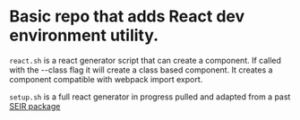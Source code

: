 # Basic repo that adds React dev environment utility. 

`react.sh` is a react generator script that can create a component. 
If called with the --class flag it will create a class based component. 
It creates a component compatible with webpack import export. 

`setup.sh` is a full react generator in progress pulled and adapted from a past [SEIR package](https://www.npmjs.com/package/deregt-to-react)